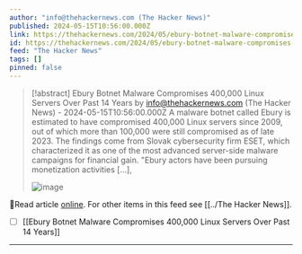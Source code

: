 ```yaml
---
author: "info@thehackernews.com (The Hacker News)"
published: 2024-05-15T10:56:00.000Z
link: https://thehackernews.com/2024/05/ebury-botnet-malware-compromises-400000.html
id: https://thehackernews.com/2024/05/ebury-botnet-malware-compromises-400000.html
feed: "The Hacker News"
tags: []
pinned: false
---
```

> [!abstract] Ebury Botnet Malware Compromises 400,000 Linux Servers Over Past 14 Years by info@thehackernews.com (The Hacker News) - 2024-05-15T10:56:00.000Z
> A malware botnet called Ebury is estimated to have compromised 400,000 Linux servers since 2009, out of which more than 100,000 were still compromised as of late 2023. The findings come from Slovak cybersecurity firm ESET, which characterized it as one of the most advanced server-side malware campaigns for financial gain. "Ebury actors have been pursuing monetization activities [...],
>
> ![image](https://blogger.googleusercontent.com/img/b/R29vZ2xl/AVvXsEgFcopCewQJMs6m2QrYmO-yLRWF8j0J1p3RH7nRvUNcxMzeMWla1RVkbi2DlVfqU2wQBYuv0hc9OZPZiC7RMVjlgmJSRYf-SBP2CzzHJZeEeMNbL632oiH9k1Lfqu2IjmVpXxltFVGCZ6PMOGkPBfiSFdz1eC1eiUL1JY3PcZh3_dnK_vm_0uN9cnr6EIA5/s1600/ebury.jpg)

🔗Read article [online](https://thehackernews.com/2024/05/ebury-botnet-malware-compromises-400000.html). For other items in this feed see [[../The Hacker News]].

- [ ] [[Ebury Botnet Malware Compromises 400,000 Linux Servers Over Past 14 Years]]
- - -

